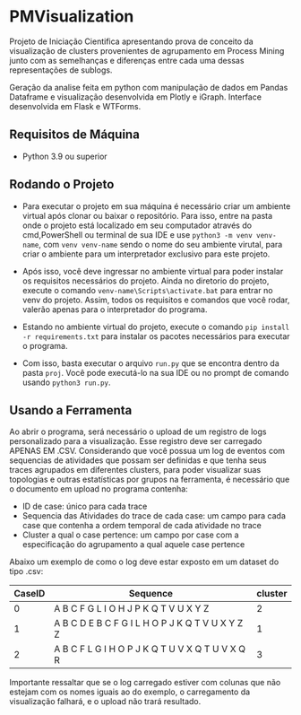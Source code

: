 # PMVisualization

Projeto de Iniciação Cientifica apresentando prova de conceito da visualização de clusters provenientes de agrupamento em Process Mining junto com as semelhanças e diferenças entre cada uma dessas representações de sublogs.

Geração da analise feita em python com manipulação de dados em Pandas Dataframe e visualização desenvolvida em Plotly e iGraph. Interface desenvolvida em Flask e WTForms.

## Requisitos de Máquina
* Python 3.9 ou superior

## Rodando o Projeto
* Para executar o projeto em sua máquina é necessário criar um ambiente virtual após clonar ou baixar o repositório. Para isso, entre na pasta onde o projeto está localizado em seu computador através do cmd,PowerShell ou terminal de sua IDE e use ```python3 -m venv venv-name```, com ```venv venv-name``` sendo o nome do seu ambiente virutal, para criar o ambiente para um interpretador exclusivo para este projeto.
* Após isso, você deve ingressar no ambiente virtual para poder instalar os requisitos necessários do projeto. Ainda no diretorio do projeto, execute o comando ```venv-name\Scripts\activate.bat``` para entrar no venv do projeto. Assim, todos os requisitos e comandos que você rodar, valerão apenas para o interpretador do programa.

* Estando no ambiente virtual do projeto, execute o comando ```pip install -r requirements.txt``` para instalar os pacotes necessários para executar o programa.

* Com isso, basta executar o arquivo ```run.py``` que se encontra dentro da pasta ```proj```. Você pode executá-lo na sua IDE ou no prompt de comando usando ```python3 run.py```.

## Usando a Ferramenta
Ao abrir o programa, será necessário o upload de um registro de logs personalizado para a visualização. Esse registro deve ser carregado APENAS EM .CSV.
Considerando que você possua um log de eventos com sequencias de atividades que possam ser definidas e que tenha seus traces agrupados em diferentes clusters, para poder visualizar suas topologias e outras estatísticas por grupos na ferramenta, é necessário que o documento em upload no programa contenha: 
* ID de case: único para cada trace
* Sequencia das Atividades do trace de cada case: um campo para cada case que contenha a ordem temporal de cada atividade no trace
* Cluster a qual o case pertence: um campo por case com a especificação do agrupamento a qual aquele case pertence

Abaixo um exemplo de como o log deve estar exposto em um dataset do tipo .csv:

| CaseID | Sequence                                        | cluster |
|--------|-------------------------------------------------|---------|
| 0      | A B C F G L I O H J P K Q T V U X Y Z           | 2       |
| 1      | A B C D E B C F G I L H O P J K Q T V U X Y Z Z | 1       |
| 2      | A B C F L G I H O P J K Q T U V X Q T U V X Q R | 3       |

Importante ressaltar que se o log carregado estiver com colunas que não estejam com os nomes iguais ao do exemplo, o carregamento da visualização falhará, e o upload não trará resultado.

